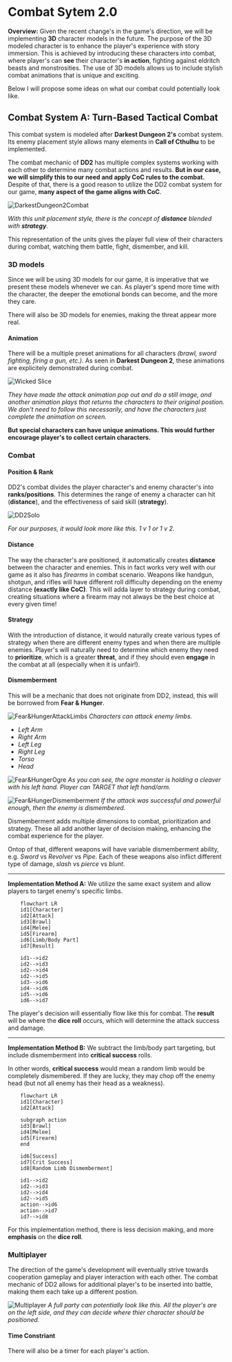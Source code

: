 # Combat Sytem 2.0

**Overview:** Given the recent change's in the game's direction, we will be implementing **3D** character models in the future. The purpose of the 3D modeled character is to enhance the player's experience with story immersion. This is achieved by introducing these characters into combat, where player's can **see** their character's **in action**, fighting against eldritch beasts and monstrosities. The use of 3D models allows us to include stylish combat animations that is unique and exciting. 

Below I will propose some ideas on what our combat could potentially look like.

## Combat System A: Turn-Based Tactical Combat

This combat system is modeled after **Darkest Dungeon 2's** combat system. Its enemy placement style allows many elements in **Call of Cthulhu** to be implemented. 

The combat mechanic of **DD2** has multiple complex systems working with each other to determine many combat actions and results. **But in our case, we will simplify this to our need and apply CoC rules to the combat.** Despite of that, there is a good reason to utilize the DD2 combat system for our game, **many aspect of the game aligns with CoC**.

![DarkestDungeon2Combat](/combat_2.0/images/Darkest%20Dungeon%202.webp)

*With this unit placement style, there is the concept of **distance** blended with **strategy**.* 

This representation of the units gives the player full view of their characters during combat, watching them battle, fight, dismember, and kill.

### 3D models

Since we will be using 3D models for our game, it is imperative that we present these models whenever we can. As player's spend more time with the character, the deeper the emotional bonds can become, and the more they care.

There will also be 3D models for enemies, making the threat appear more real.

#### Animation

There will be a multiple preset animations for all characters *(brawl, sword fighting, firing a gun, etc.)*. As seen in **Darkest Dungeon 2**, these animations are explicitely demonstrated during combat. 

![Wicked Slice](/combat_2.0/images/dd2%20wicked%20slice.jpg)

*They have made the attack animation pop out and do a still image, and another animation plays that returns the characters to their original postion. We don't need to follow this necessarily, and have the characters just complete the animation on screen.*

**But special characters can have unique animations. This would further encourage player's to collect certain characters.**


### Combat

#### Position & Rank

DD2's combat divides the player character's and enemy character's into **ranks/positions**. This determines the range of enemy a character can hit (**distance**), and the effectiveness of said skill (**strategy**). 

![DD2Solo](/combat_2.0/images/dd2%20solo%20fight.png)

*For our purposes, it would look more like this. 1 v 1 or 1 v 2.*

#### Distance

The way the character's are positioned, it automatically creates **distance** between the character and enemies. This in fact works very well with our game as it also has *firearms* in combat scenario. Weapons like handgun, shotgun, and rifles will have different roll difficulty depending on the enemy distance **(exactly like CoC)**. This will adda layer to strategy during combat, creating situations where a firearm may not always be the best choice at every given time!


#### Strategy 

With the introduction of distance, it would naturally create various types of strategy when there are different enemy types and when there are multiple enemies. Player's will naturally need to determine which enemy they need to **prioritize**, which is a greater **threat**, and if they should even **engage** in the combat at all (especially when it is unfair!).


#### Dismemberment

This will be a mechanic that does not originate from DD2, instead, this will be borrowed from **Fear & Hunger**.

![Fear&HungerAttackLimbs](/combat_2.0/images/Fear&Hunger%20Combat%20limbs.png)
*Characters can attack enemy limbs.*
- *Left Arm*
- *Right Arm*
- *Left Leg*
- *Right Leg*
- *Torso*
- *Head*


![Fear&HungerOgre](/combat_2.0/images/fear&Hunger%20ogre%20enemy.webp)
*As you can see, the ogre monster is holding a cleaver with his left hand. Player can TARGET that left hand/arm.*


![Fear&HungerDismemberment](/combat_2.0/images/fear&guner%20dismemberment.webp)
*If the attack was successful and powerful enough, then the enemy is dismembered.*

Dismemberment adds multiple dimensions to combat, prioritization and strategy. These all add another layer of decision making, enhancing the combat experience for the player.

Ontop of that, different weapons will have variable dismemberment ability, e.g. *Sword* vs *Revolver* vs *Pipe*. Each of these weapons also inflict different type of damage, *slash* vs *pierce* vs *blunt*.

---
 **Implementation Method A:** We utilize the same exact system and allow players to target enemy's specific limbs.

```mermaid
    flowchart LR
    id1[Character]
    id2[Attack]
    id3[Brawl]
    id4[Melee]
    id5[Firearm]
    id6[Limb/Body Part]
    id7[Result]

    id1-->id2
    id2-->id3
    id2-->id4
    id2-->id5
    id3-->id6
    id4-->id6
    id5-->id6
    id6-->id7
```

The player's decision will essentially flow like this for combat. The **result** will be where the **dice roll** occurs, which will determine the attack success and damage.

---

**Implementation Method B:** We subtract the limb/body part targeting, but include dismemberment into **critical success** rolls.

In other words, **critical success** would mean a random limb would be completely dismembered. If they are lucky, they may chop off the enemy head (but not all enemy has their head as a weakness).

```mermaid
    flowchart LR
    id1[Character]
    id2[Attack]

    subgraph action
    id3[Brawl]
    id4[Melee]
    id5[Firearm]
    end

    id6[Success]
    id7[Crit Success]
    id8[Random Limb Dismemberment]

    id1-->id2
    id2-->id3
    id2-->id4
    id2-->id5
    action-->id6
    action-->id7
    id7-->id8
```

For this implementation method, there is less decision making, and more **emphasis** on the **dice roll**.

### Multiplayer

The direction of the game's development will eventually strive towards cooperation gameplay and player interaction with each other. The combat mechanic of DD2 allows for additional player's to be inserted into battle, making them each take up a different postion.

![Multiplayer](/combat_2.0/images/dd2%204v4.webp)
*A full party can potentially look like this. All the player's are on the left side, and they can decide where thier character should be positioned.*

#### Time Constriant

There will also be a timer for each player's action. 



